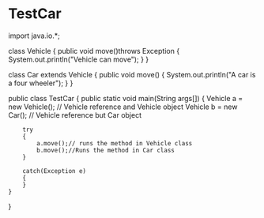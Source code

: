 TestCar
=======
import java.io.*;

class Vehicle
{
    public void move()throws Exception
	{
        System.out.println("Vehicle can move");
    }
}

class Car extends Vehicle
{
    public void move()
	{
        System.out.println("A car is a four wheeler");
    }
}

public class TestCar
{
    public static void main(String args[])
	{
        Vehicle a = new Vehicle(); // Vehicle reference and Vehicle object
        Vehicle b = new Car(); // Vehicle reference but Car object

		try
		{
            a.move();// runs the method in Vehicle class
            b.move();//Runs the method in Car class
		}
		
		catch(Exception e)
		{
		}
    }
}